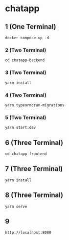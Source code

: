 # chatapp

## 1 (One Terminal)
```
docker-compose up -d
```

### 2 (Two Terminal)
```
cd chatapp-backend
```

### 3 (Two Terminal)
```
yarn install
```

### 4 (Two Terminal)
```
yarn typeorm:run-migrations
```

### 5 (Two Terminal)
```
yarn start:dev
```

## 6 (Three Terminal)
```
cd chatapp-frontend
```

## 7 (Three Terminal)
```
yarn install
```

## 8 (Three Terminal)
```
yarn serve
```

## 9
```
http://localhost:8080
```